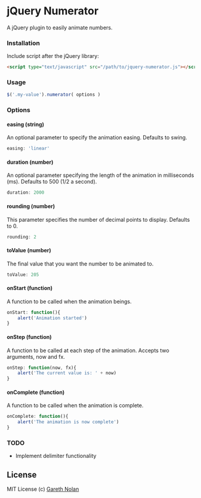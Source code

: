 # jQuery Numerator

A jQuery plugin to easily animate numbers.

### Installation

Include script after the jQuery library:

```html
<script type="text/javascript" src="/path/to/jquery-numerator.js"></script>
```

### Usage

```js
$('.my-value').numerator( options )
```

### Options

#### easing (string)

An optional parameter to specify the animation easing. Defaults to swing.

```js
easing: 'linear'
```

#### duration (number)

An optional parameter specifying the length of the animation in milliseconds (ms). Defaults to 500 (1/2 a second).

```js
duration: 2000
```

#### rounding (number)

This parameter specifies the number of decimal points to display. Defaults to 0.

```js
rounding: 2
```

#### toValue (number)

The final value that you want the number to be animated to.

```js
toValue: 205
```

#### onStart (function)

A function to be called when the animation beings.

```js
onStart: function(){
	alert('Animation started')
}
```

#### onStep (function)

A function to be called at each step of the animation. Accepts two arguments, now and fx.

```js
onStep: function(now, fx){
	alert('The current value is: ' + now)
}
```

#### onComplete (function)

A function to be called when the animation is complete.

```js
onComplete: function(){
	alert('The animation is now complete')
}
```

### TODO

* Implement delimiter functionality

## License

MIT License
(c) [Gareth Nolan](http://ie.linkedin.com/in/garethnolan/)